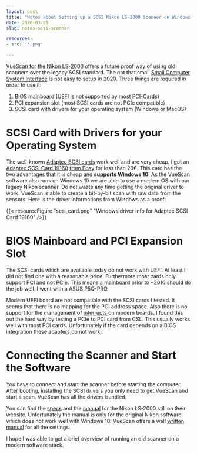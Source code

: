 ```yaml
---
layout: post
title: "Notes about Setting up a SCSI Nikon LS-2000 Scanner on Windows 10"
date: 2020-03-28
slug: notes-scsi-scanner

resources:
- src: '*.png'

---
```


[VueScan for the Nikon LS-2000](https://www.hamrick.com/vuescan/nikon_ls_2000.html) offers a future proof way of using old scanners over the legacy SCSI standard. The not that small [Small Computer System Interface](https://en.wikipedia.org/wiki/SCSI) is not easy to setup in 2020. Three things are required in order to use it:
1. BIOS mainboard (UEFI is not supported by most PCI-Cards)
2. PCI expansion slot (most SCSI cards are not PCIe compatible)
3. SCSI card with drivers for your operating system (Windows or MacOS)

# SCSI Card with Drivers for your Operating System

The well-known [Adaptec SCSI cards](https://storage.microsemi.com/en-us/support/scsi/) work well and are very cheap. I got an [Adaptec SCSI Card 19160](https://storage.microsemi.com/en-us/support/scsi/u160/asc-19160/) [from Ebay](https://www.ebay.de/itm/Adaptec-Controller-Card-ASC-19160-ASC-29160N-PCI-SCSI-Adapter-U160-PCI3-0-NUR/252975397739) for less than 20€. This card has the two advantages that it is cheap and **supports Windows 10**! As the VueScan software also runs on Windows 10 we are able to use a modern OS with our legacy Nikon scanner. Do not waste any time getting the original driver to work. VueScan is able to create a bit-by-bit scan with raw data from the sensors. Here is the driver informations from Windows as a proof:

{{< resourceFigure "scsi_card.png" "Windows driver info for Adaptec SCSI Card 19160" />}}

# BIOS Mainboard and PCI Expansion Slot

The SCSI cards which are available today do not work with UEFI. At least I did not find one with a reasonable price. Furthermore most cards only support PCI and not PCIe. This means a mainboard prior to ~2010 should do the job well. I went with a ASUS P5Q-PRO.

Modern UEFI board are not compatible with the SCSI cards I tested. It seems that there is no mapping for the PCI address space. Also there is no support for the management of [interrupts](https://en.wikipedia.org/wiki/Conventional_PCI#Interrupts) on modern boards. I found this out the hard way by testing a PCIe to PCI card from CSL. This usually works well with most PCI cards. Unfortunately if the card depends on a BIOS integration these adapters do not work.

# Connecting the Scanner and Start the Software

You have to connect and start the scanner before starting the computer. After booting, installing the SCSI drivers you only need to get VueScan and start a scan. VueScan has all the drivers bundled.

You can find the [specs](https://imaging.nikon.com/lineup/scanner/scoolscan_2000/spec.htm) and the [manual](https://cdn-10.nikon-cdn.com/pdf/LS2kug.pdf) for the Nikon LS-2000 still on their website. Unfortunately the manual is only for the original Nikon software which does not work well with Windows 10. VueScan offers a well [written manual](https://www.hamrick.com/vuescan/html/vuesc.htm) for all the settings.


I hope I was able to get a brief overview of running an old scanner on a modern software stack.

